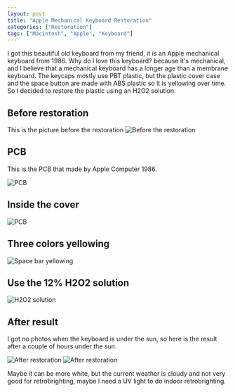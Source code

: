 ```yaml
---
layout: post
title: "Apple Mechanical Keyboard Restoration"
categories: ["Restoration"]
tags: ["Macintosh", "Apple", "Keyboard"]
--- 
```



I got this beautiful old keyboard from my friend, it is an Apple mechanical keyboard from 1986. Why do I love this keyboard? because it's mechanical, and I believe that a mechanical keyboard has a longer age than a membrane keyboard. The keycaps mostly use PBT plastic, but the plastic cover case and the space button are made with ABS plastic so it is yellowing over time. So I decided to restore the plastic using an H2O2 solution.

## Before restoration
This is the picture before the restoration
![Before the restoration](/assets/img/keyboard/before.jpeg)


## PCB
This is the PCB that made by Apple Computer 1986. 

![PCB](/assets/img/keyboard/pcb.jpeg)

## Inside the cover 

![PCB](/assets/img/keyboard/inside.jpeg)

## Three colors yellowing

![Space bar yellowing](/assets/img/keyboard/space_bar.jpeg)

## Use the 12% H2O2 solution

![H2O2 solution](/assets/img/keyboard/h2o2.jpeg)

## After result
I got no photos when the keyboard is under the sun, so here is the result after a couple of hours under the sun. 

![After restoration](/assets/img/keyboard/after2.jpeg)
![After restoration](/assets/img/keyboard/after.jpeg)

Maybe it can be more white, but the current weather is cloudy and not very good for retrobrighting, maybe I need a UV light to do indoor retrobrighting. 
